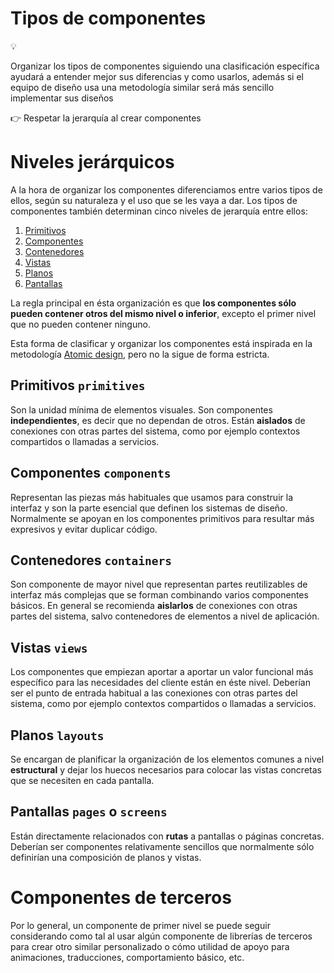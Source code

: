 # Tipos de componentes

<aside>
💡

Organizar los tipos de componentes siguiendo una clasificación específica ayudará a entender mejor sus diferencias y como usarlos, además si el equipo de diseño usa una metodología similar será más sencillo implementar sus diseños

</aside>

<aside>
👉 Respetar la jerarquía al crear componentes

</aside>

# Niveles jerárquicos

A la hora de organizar los componentes diferenciamos entre varios tipos de ellos, según su naturaleza y el uso que se les vaya a dar. Los tipos de componentes también determinan cinco niveles de jerarquía entre ellos:

1. [Primitivos](Tipos%20de%20componentes%20ec4e503fe001413097bafc69ccee22f4.md)
2. [Componentes](Tipos%20de%20componentes%20ec4e503fe001413097bafc69ccee22f4.md)
3. [Contenedores](Tipos%20de%20componentes%20ec4e503fe001413097bafc69ccee22f4.md)
4. [Vistas](Tipos%20de%20componentes%20ec4e503fe001413097bafc69ccee22f4.md)
5. [Planos](Tipos%20de%20componentes%20ec4e503fe001413097bafc69ccee22f4.md)
6. [Pantallas](Tipos%20de%20componentes%20ec4e503fe001413097bafc69ccee22f4.md)

La regla principal en ésta organización es que **los componentes sólo pueden contener otros del mismo nivel o inferior**, excepto el primer nivel que no pueden contener ninguno.

Esta forma de clasificar y organizar los componentes está inspirada en la metodología [Atomic design](https://bradfrost.com/blog/post/atomic-web-design/), pero no la sigue de forma estricta.

## Primitivos `primitives`

Son la unidad mínima de elementos visuales. Son componentes **independientes**, es decir que no dependan de otros. Están **aislados** de conexiones con otras partes del sistema, como por ejemplo contextos compartidos o llamadas a servicios.

## Componentes `components`

Representan las piezas más habituales que usamos para construir la interfaz y son la parte esencial que definen los sistemas de diseño. Normalmente se apoyan en los componentes primitivos para resultar más expresivos y evitar duplicar código.

## Contenedores `containers`

Son componente de mayor nivel que representan partes reutilizables de interfaz más complejas que se forman combinando varios componentes básicos. En general se recomienda **aislarlos** de conexiones con otras partes del sistema, salvo contenedores de elementos a nivel de aplicación.

## Vistas `views`

Los componentes que empiezan aportar a aportar un valor funcional más específico para las necesidades del cliente están en éste nivel. Deberían ser el punto de entrada habitual a las conexiones con otras partes del sistema, como por ejemplo contextos compartidos o llamadas a servicios.

## Planos `layouts`

Se encargan de planificar la organización de los elementos comunes a nivel **estructural** y dejar los huecos necesarios para colocar las vistas concretas que se necesiten en cada pantalla.

## Pantallas `pages` o `screens`

Están directamente relacionados con **rutas** a pantallas o páginas concretas. Deberían ser componentes relativamente sencillos que normalmente sólo definirían una composición de planos y vistas.

# Componentes de terceros

Por lo general, un componente de primer nivel se puede seguir considerando como tal al usar algún componente de librerías de terceros para crear otro similar personalizado o cómo utilidad de apoyo para animaciones, traducciones, comportamiento básico, etc.